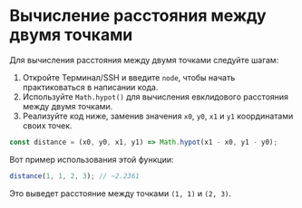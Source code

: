 # Вычисление расстояния между двумя точками

Для вычисления расстояния между двумя точками следуйте шагам:

1. Откройте Терминал/SSH и введите `node`, чтобы начать практиковаться в написании кода.
2. Используйте `Math.hypot()` для вычисления евклидового расстояния между двумя точками.
3. Реализуйте код ниже, заменив значения `x0`, `y0`, `x1` и `y1` координатами своих точек.

```js
const distance = (x0, y0, x1, y1) => Math.hypot(x1 - x0, y1 - y0);
```

Вот пример использования этой функции:

```js
distance(1, 1, 2, 3); // ~2.2361
```

Это выведет расстояние между точками `(1, 1)` и `(2, 3)`.
